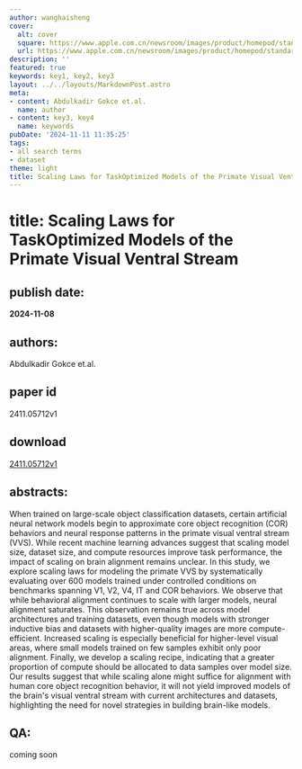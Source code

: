 ```yaml
---
author: wanghaisheng
cover:
  alt: cover
  square: https://www.apple.com.cn/newsroom/images/product/homepod/standard/Apple-HomePod-hero-230118_big.jpg.large_2x.jpg
  url: https://www.apple.com.cn/newsroom/images/product/homepod/standard/Apple-HomePod-hero-230118_big.jpg.large_2x.jpg
description: ''
featured: true
keywords: key1, key2, key3
layout: ../../layouts/MarkdownPost.astro
meta:
- content: Abdulkadir Gokce et.al.
  name: author
- content: key3, key4
  name: keywords
pubDate: '2024-11-11 11:35:25'
tags:
- all search terms
- dataset
theme: light
title: Scaling Laws for TaskOptimized Models of the Primate Visual Ventral Stream
---
```


# title: Scaling Laws for TaskOptimized Models of the Primate Visual Ventral Stream 
## publish date: 
**2024-11-08** 
## authors: 
  Abdulkadir Gokce et.al. 
## paper id
2411.05712v1
## download
[2411.05712v1](http://arxiv.org/abs/2411.05712v1)
## abstracts:
When trained on large-scale object classification datasets, certain artificial neural network models begin to approximate core object recognition (COR) behaviors and neural response patterns in the primate visual ventral stream (VVS). While recent machine learning advances suggest that scaling model size, dataset size, and compute resources improve task performance, the impact of scaling on brain alignment remains unclear. In this study, we explore scaling laws for modeling the primate VVS by systematically evaluating over 600 models trained under controlled conditions on benchmarks spanning V1, V2, V4, IT and COR behaviors. We observe that while behavioral alignment continues to scale with larger models, neural alignment saturates. This observation remains true across model architectures and training datasets, even though models with stronger inductive bias and datasets with higher-quality images are more compute-efficient. Increased scaling is especially beneficial for higher-level visual areas, where small models trained on few samples exhibit only poor alignment. Finally, we develop a scaling recipe, indicating that a greater proportion of compute should be allocated to data samples over model size. Our results suggest that while scaling alone might suffice for alignment with human core object recognition behavior, it will not yield improved models of the brain's visual ventral stream with current architectures and datasets, highlighting the need for novel strategies in building brain-like models.
## QA:
coming soon
